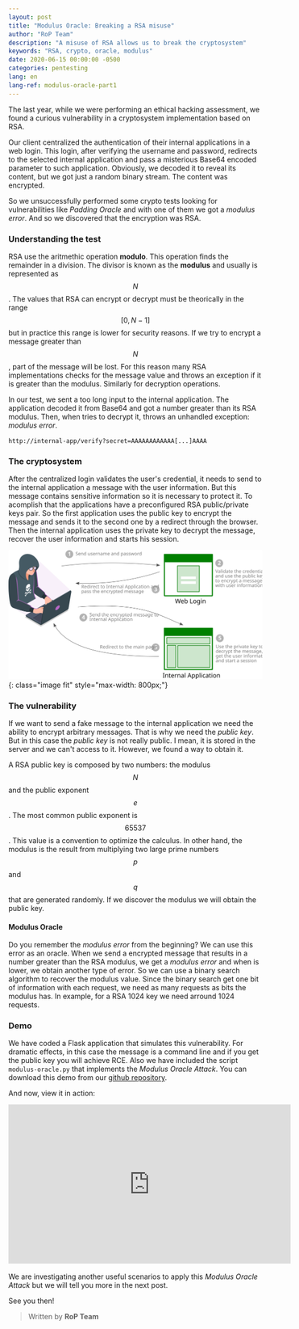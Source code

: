 ```yaml
---
layout: post
title: "Modulus Oracle: Breaking a RSA misuse"
author: "RoP Team"
description: "A misuse of RSA allows us to break the cryptosystem"
keywords: "RSA, crypto, oracle, modulus"
date: 2020-06-15 00:00:00 -0500
categories: pentesting
lang: en
lang-ref: modulus-oracle-part1
---
```


The last year, while we were performing an ethical hacking assessment, we found a curious vulnerability in a cryptosystem implementation based on RSA.

Our client centralized the authentication of their internal applications in a web login. This login, after verifying the username and password, redirects to the selected internal application and pass a misterious Base64 encoded parameter to such application. Obviously, we decoded it to reveal its content, but we got just a random binary stream. The content was encrypted.

<!--more-->

So we unsuccessfully performed some crypto tests looking for vulnerabilities like *Padding Oracle* and with one of them we got a *modulus error*. And so we discovered that the encryption was RSA.

### Understanding the test

RSA use the aritmethic operation **modulo**. This operation finds the remainder in a division. The divisor is known as the **modulus** and usually is represented as $$N$$. The values that RSA can encrypt or decrypt must be theorically in the range $$[0, N-1]$$ but in practice this range is lower for security reasons. If we try to encrypt a message greater than $$N$$, part of the message will be lost. For this reason many RSA implementations checks for the message value and throws an exception if it is greater than the modulus. Similarly for decryption operations.

In our test, we sent a too long input to the internal application. The application decoded it from Base64 and got a number greater than its RSA modulus. Then, when tries to decrypt it, throws an unhandled exception: *modulus error*.

```
http://internal-app/verify?secret=AAAAAAAAAAAA[...]AAAA
```

### The cryptosystem

After the centralized login validates the user's credential, it needs to send to the internal application a message with the user information. But this message contains sensitive information so it is necessary to protect it. To acomplish that the applications have a preconfigured RSA public/private keys pair. So the first application uses the public key to encrypt the message and sends it to the second one by a redirect through the browser. Then the internal application uses the private key to decrypt the message, recover the user information and starts his session.

![img01](/assets/img/202006/diagram01.svg){: class="image fit" style="max-width: 800px;"}

### The vulnerability

If we want to send a fake message to the internal application we need the ability to encrypt arbitrary messages. That is why we need the *public key*. But in this case the *public key* is not really public. I mean, it is stored in the server and we can't access to it. However, we found a way to obtain it.

A RSA public key is composed by two numbers: the modulus $$N$$ and the public exponent $$e$$. The most common public exponent is $$65537$$. This value is a convention to optimize the calculus. In other hand, the modulus is the result from multiplying two large prime numbers $$p$$ and $$q$$ that are generated randomly. If we discover the modulus we will obtain the public key.

#### Modulus Oracle

Do you remember the *modulus error* from the beginning? We can use this error as an oracle. When we send a encrypted message that results in a number greater than the RSA modulus, we get a *modulus error* and when is lower, we obtain another type of error. So we can use a binary search algorithm to recover the modulus value. Since the binary search get one bit of information with each request, we need as many requests as bits the modulus has. In example, for a RSA 1024 key we need arround 1024 requests.

### Demo

We have coded a Flask application that simulates this vulnerability. For dramatic effects, in this case the message is a command line and if you get the public key you will achieve RCE. Also we have included the script `modulus-oracle.py` that implements the *Modulus Oracle Attack*. You can download this demo from our [github repository](https://github.com/rop-la/modulus-oracle).

And now, view it in action:

<iframe width="560" height="315" src="https://www.youtube.com/embed/C91ej0HSFPA" frameborder="0" allow="accelerometer; autoplay; encrypted-media; gyroscope; picture-in-picture" allowfullscreen></iframe>

<br>

We are investigating another useful scenarios to apply this *Modulus Oracle Attack* but we will tell you more in the next post.

See you then!


> Written by **RoP Team**